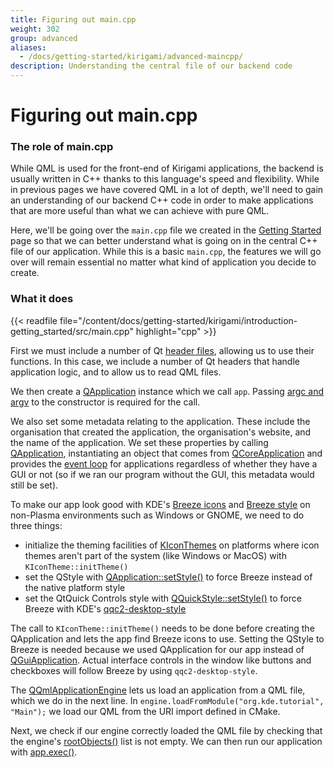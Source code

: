 ```yaml
---
title: Figuring out main.cpp
weight: 302
group: advanced
aliases:
  - /docs/getting-started/kirigami/advanced-maincpp/
description: Understanding the central file of our backend code
---
```


# Figuring out main.cpp

### The role of main.cpp

While QML is used for the front-end of Kirigami applications, the backend is usually written in C++ thanks to this language's speed and flexibility. While in previous pages we have covered QML in a lot of depth, we'll need to gain an understanding of our backend C++ code in order to make applications that are more useful than what we can achieve with pure QML.

Here, we'll be going over the `main.cpp` file we created in the [Getting Started](../../../../../docs/getting-started/kirigami/introduction-getting\_started/) page so that we can better understand what is going on in the central C++ file of our application. While this is a basic `main.cpp`, the features we will go over will remain essential no matter what kind of application you decide to create.

### What it does

\{{< readfile file="/content/docs/getting-started/kirigami/introduction-getting\_started/src/main.cpp" highlight="cpp" >\}}

First we must include a number of Qt [header files](https://www.learncpp.com/cpp-tutorial/header-files/), allowing us to use their functions. In this case, we include a number of Qt headers that handle application logic, and to allow us to read QML files.

We then create a [QApplication](docs:qtwidgets;QApplication) instance which we call `app`. Passing [argc and argv](https://www.learncpp.com/cpp-tutorial/command-line-arguments/) to the constructor is required for the call.

We also set some metadata relating to the application. These include the organisation that created the application, the organisation's website, and the name of the application. We set these properties by calling [QApplication](docs:qtwidgets;QApplication), instantiating an object that comes from [QCoreApplication](docs:qtcore;QCoreApplication) and provides the [event loop](docs:qtcore;QCoreApplication::exec) for applications regardless of whether they have a GUI or not (so if we ran our program without the GUI, this metadata would still be set).

To make our app look good with KDE's [Breeze icons](https://invent.kde.org/frameworks/breeze-icons) and [Breeze style](https://invent.kde.org/plasma/breeze) on non-Plasma environments such as Windows or GNOME, we need to do three things:

* initialize the theming facilities of [KIconThemes](https://invent.kde.org/frameworks/kiconthemes) on platforms where icon themes aren't part of the system (like Windows or MacOS) with `KIconTheme::initTheme()`
* set the QStyle with [QApplication::setStyle()](docs:qtwidgets;QApplication::setStyle) to force Breeze instead of the native platform style
* set the QtQuick Controls style with [QQuickStyle::setStyle()](docs:qtquickcontrols;QQuickStyle::setStyle) to force Breeze with KDE's [qqc2-desktop-style](https://invent.kde.org/frameworks/qqc2-desktop-style)

The call to `KIconTheme::initTheme()` needs to be done before creating the QApplication and lets the app find Breeze icons to use. Setting the QStyle to Breeze is needed because we used QApplication for our app instead of [QGuiApplication](docs:qtgui;QGuiApplication). Actual interface controls in the window like buttons and checkboxes will follow Breeze by using `qqc2-desktop-style`.

The [QQmlApplicationEngine](docs:qtqml;QQmlApplicationEngine) lets us load an application from a QML file, which we do in the next line. In `engine.loadFromModule("org.kde.tutorial", "Main");` we load our QML from the URI import defined in CMake.

Next, we check if our engine correctly loaded the QML file by checking that the engine's [rootObjects()](docs:qtqml;QQmlApplicationEngine::rootObjects) list is not empty. We can then run our application with [app.exec()](docs:qtcore;QCoreApplication::exec).
